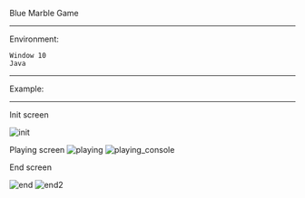 Blue Marble Game
***

Environment:

    Window 10
    Java
***

Example:
***
Init screen

![init](https://user-images.githubusercontent.com/41464934/54430889-44ec0480-4768-11e9-861d-0f6d27e701ad.JPG)

Playing screen
    ![playing](https://user-images.githubusercontent.com/41464934/54430890-45849b00-4768-11e9-98a4-5e4fa65800fa.JPG)
    ![playing_console](https://user-images.githubusercontent.com/41464934/54430892-45849b00-4768-11e9-8f9f-3d3f13697ea9.JPG)

End screen

![end](https://user-images.githubusercontent.com/41464934/54430893-45849b00-4768-11e9-91c3-552d99e0c47b.JPG)
![end2](https://user-images.githubusercontent.com/41464934/54430888-44ec0480-4768-11e9-9053-23ed0437338b.JPG)
